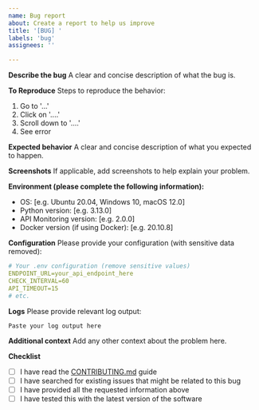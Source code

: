 ```yaml
---
name: Bug report
about: Create a report to help us improve
title: '[BUG] '
labels: 'bug'
assignees: ''

---
```


**Describe the bug**
A clear and concise description of what the bug is.

**To Reproduce**
Steps to reproduce the behavior:
1. Go to '...'
2. Click on '....'
3. Scroll down to '....'
4. See error

**Expected behavior**
A clear and concise description of what you expected to happen.

**Screenshots**
If applicable, add screenshots to help explain your problem.

**Environment (please complete the following information):**
 - OS: [e.g. Ubuntu 20.04, Windows 10, macOS 12.0]
 - Python version: [e.g. 3.13.0]
 - API Monitoring version: [e.g. 2.0.0]
 - Docker version (if using Docker): [e.g. 20.10.8]

**Configuration**
Please provide your configuration (with sensitive data removed):
```yaml
# Your .env configuration (remove sensitive values)
ENDPOINT_URL=your_api_endpoint_here
CHECK_INTERVAL=60
API_TIMEOUT=15
# etc.
```

**Logs**
Please provide relevant log output:
```
Paste your log output here
```

**Additional context**
Add any other context about the problem here.

**Checklist**
- [ ] I have read the [CONTRIBUTING.md](CONTRIBUTING.md) guide
- [ ] I have searched for existing issues that might be related to this bug
- [ ] I have provided all the requested information above
- [ ] I have tested this with the latest version of the software